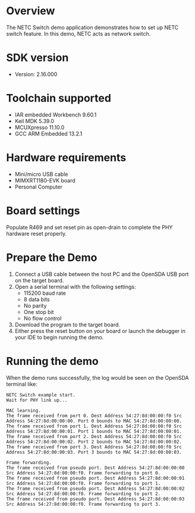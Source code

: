 Overview
========
The NETC Switch demo application demonstrates how to set up NETC switch feature.
In this demo, NETC acts as network switch.

SDK version
===========
- Version: 2.16.000

Toolchain supported
===================
- IAR embedded Workbench  9.60.1
- Keil MDK  5.39.0
- MCUXpresso  11.10.0
- GCC ARM Embedded  13.2.1

Hardware requirements
=====================
- Mini/micro USB cable
- MIMXRT1180-EVK board
- Personal Computer

Board settings
==============
Populate R469 and set reset pin as open-drain to complete the PHY hardware reset properly.

Prepare the Demo
================
1.  Connect a USB cable between the host PC and the OpenSDA USB port on the target board.
2.  Open a serial terminal with the following settings:
    - 115200 baud rate
    - 8 data bits
    - No parity
    - One stop bit
    - No flow control
3.  Download the program to the target board.
4.  Either press the reset button on your board or launch the debugger in your IDE to begin running the demo.

Running the demo
================
When the demo runs successfully, the log would be seen on the OpenSDA terminal like:

~~~~~~~~~~~~~~~~~~~~~~~~~~~~~~~~~~~~~~~~~
NETC Switch example start.
Wait for PHY link up...

MAC learning.
The frame received from port 0. Dest Address 54:27:8d:00:00:f0 Src Address 54:27:8d:00:00:00. Port 0 bounds to MAC 54:27:8d:00:00:00.
The frame received from port 1. Dest Address 54:27:8d:00:00:f0 Src Address 54:27:8d:00:00:01. Port 1 bounds to MAC 54:27:8d:00:00:01.
The frame received from port 2. Dest Address 54:27:8d:00:00:f0 Src Address 54:27:8d:00:00:02. Port 2 bounds to MAC 54:27:8d:00:00:02.
The frame received from port 3. Dest Address 54:27:8d:00:00:f0 Src Address 54:27:8d:00:00:03. Port 3 bounds to MAC 54:27:8d:00:00:03.

Frame forwarding.
The frame received from pseudo port. Dest Address 54:27:8d:00:00:00 Src Address 54:27:8d:00:00:f0. Frame forwarding to port 0.
The frame received from pseudo port. Dest Address 54:27:8d:00:00:01 Src Address 54:27:8d:00:00:f0. Frame forwarding to port 1.
The frame received from pseudo port. Dest Address 54:27:8d:00:00:02 Src Address 54:27:8d:00:00:f0. Frame forwarding to port 2.
The frame received from pseudo port. Dest Address 54:27:8d:00:00:03 Src Address 54:27:8d:00:00:f0. Frame forwarding to port 3.
~~~~~~~~~~~~~~~~~~~~~~~~~~~~~~~~~~~~~~~~~
